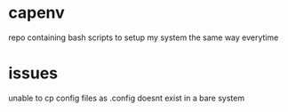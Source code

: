 # capenv
repo containing bash scripts to setup my system the same way everytime

# issues
unable to cp config files as .config doesnt exist in a bare system

